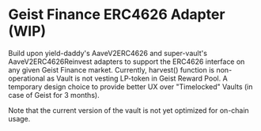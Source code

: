 # Geist Finance ERC4626 Adapter (WIP)

Build upon yield-daddy's AaveV2ERC4626 and super-vault's AaveV2ERC4626Reinvest adapters to support the ERC4626 interface on any given Geist Finance market. Currently, harvest() function is non-operational as Vault is not vesting LP-token in Geist Reward Pool. A temporary design choice to provide better UX over "Timelocked" Vaults (in case of Geist for 3 months).

Note that the current version of the vault is not yet optimized for on-chain usage.